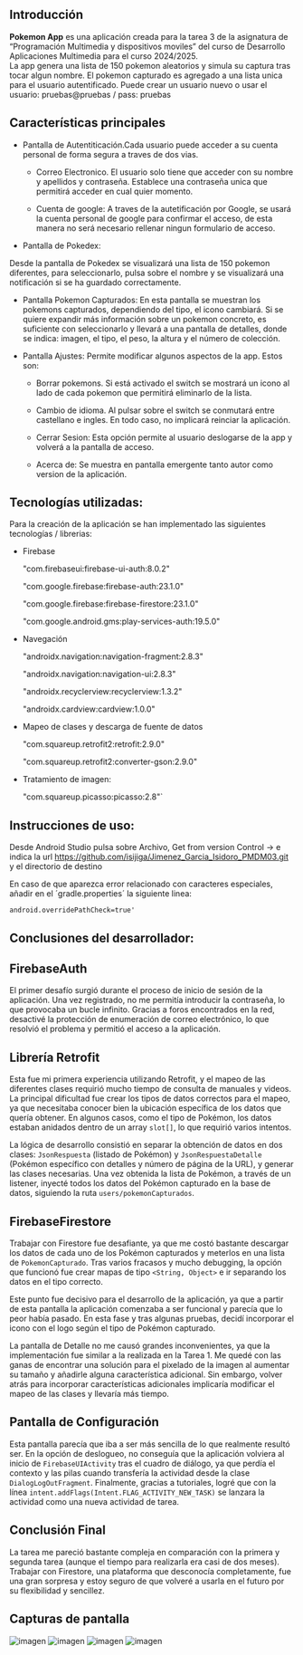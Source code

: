 ## Introducción

**Pokemon App** es una aplicación creada para la tarea 3 de la asignatura de “Programación Multimedia y dispositivos moviles” del curso de Desarrollo Aplicaciones Multimedia para el curso 2024/2025.  
	La app genera una lista de 150 pokemon aleatorios  y simula su captura tras tocar algun nombre. El pokemon capturado es agregado a una lista unica para el usuario autentificado. 
Puede crear un usuario nuevo o usar el usuario:
 pruebas@pruebas / pass: pruebas

 ## Características principales
 
- Pantalla de Autentiticación.Cada usuario puede acceder a su cuenta personal de forma segura a traves de dos vias.


  - Correo Electronico.  El usuario solo tiene que acceder con su nombre y apellidos y contraseña. Establece una contraseña unica que permitirá acceder en cual quier momento.

  
  - Cuenta de google: A traves de la autetificación por Google, se usará la cuenta personal de google para confirmar el acceso, de esta manera no será necesario rellenar ningun formulario de acceso.  	

  
- Pantalla de Pokedex:


 Desde la pantalla de Pokedex se visualizará una lista de 150 pokemon diferentes, para seleccionarlo, pulsa sobre el nombre y se visualizará una notificación si se ha guardado correctamente. 

 - Pantalla Pokemon Capturados:  En esta pantalla se muestran los pokemons capturados, dependiendo del tipo, el icono cambiará. Si se quiere expandir más información sobre un pokemon concreto, es suficiente con seleccionarlo y llevará a una pantalla de detalles, donde se indica: imagen,  el tipo, el peso, la altura y el número de colección. 

- Pantalla Ajustes:  Permite modificar algunos aspectos de la app. Estos son: 
 
  - Borrar pokemons. Si está activado el switch se mostrará un icono al lado de cada pokemon que permitirá eliminarlo de la lista.

 
  - Cambio de idioma. Al pulsar sobre el switch se conmutará entre castellano e ingles. En todo caso, no implicará reinciar la aplicación.


  - Cerrar Sesion: Esta opción permite al usuario deslogarse de la app y volverá a la pantalla de acceso. 


  - Acerca de: Se muestra en pantalla emergente tanto autor como version de la aplicación.
 
## Tecnologías utilizadas:
Para la creación de la aplicación se han implementado las siguientes tecnologías / librerias: 

- Firebase
 
    "com.firebaseui:firebase-ui-auth:8.0.2"


    "com.google.firebase:firebase-auth:23.1.0"


    "com.google.firebase:firebase-firestore:23.1.0"


    "com.google.android.gms:play-services-auth:19.5.0"


- Navegación

  
    "androidx.navigation:navigation-fragment:2.8.3"


    "androidx.navigation:navigation-ui:2.8.3"


    "androidx.recyclerview:recyclerview:1.3.2"


    "androidx.cardview:cardview:1.0.0"


- Mapeo de clases y descarga de fuente de datos 


    "com.squareup.retrofit2:retrofit:2.9.0"


    "com.squareup.retrofit2:converter-gson:2.9.0"


- Tratamiento de imagen:

  
    "com.squareup.picasso:picasso:2.8"`

## Instrucciones de uso:

Desde Android Studio pulsa sobre Archivo, Get from version Control → e indica la url https://github.com/isijiga/Jimenez_Garcia_Isidoro_PMDM03.git y el directorio de destino


En caso de que aparezca error relacionado con caracteres especiales, añadir en el ´gradle.properties´ la siguiente linea: 


`android.overridePathCheck=true'`

## Conclusiones del desarrollador: 

## FirebaseAuth

El primer desafío surgió durante el proceso de inicio de sesión de la aplicación. Una vez registrado, no me permitía introducir la contraseña, lo que provocaba un bucle infinito. Gracias a foros encontrados en la red, desactivé la protección de enumeración de correo electrónico, lo que resolvió el problema y permitió el acceso a la aplicación.

## Librería Retrofit

Esta fue mi primera experiencia utilizando Retrofit, y el mapeo de las diferentes clases requirió mucho tiempo de consulta de manuales y videos. La principal dificultad fue crear los tipos de datos correctos para el mapeo, ya que necesitaba conocer bien la ubicación específica de los datos que quería obtener. En algunos casos, como el tipo de Pokémon, los datos estaban anidados dentro de un array `slot[]`, lo que requirió varios intentos.

La lógica de desarrollo consistió en separar la obtención de datos en dos clases: `JsonRespuesta` (listado de Pokémon) y `JsonRespuestaDetalle` (Pokémon específico con detalles y número de página de la URL), y generar las clases necesarias. Una vez obtenida la lista de Pokémon, a través de un listener, inyecté todos los datos del Pokémon capturado en la base de datos, siguiendo la ruta `users/pokemonCapturados`.

## FirebaseFirestore

Trabajar con Firestore fue desafiante, ya que me costó bastante descargar los datos de cada uno de los Pokémon capturados y meterlos en una lista de `PokemonCapturado`. Tras varios fracasos y mucho debugging, la opción que funcionó fue crear mapas de tipo `<String, Object>` e ir separando los datos en el tipo correcto.

Este punto fue decisivo para el desarrollo de la aplicación, ya que a partir de esta pantalla la aplicación comenzaba a ser funcional y parecía que lo peor había pasado. En esta fase y tras algunas pruebas, decidí incorporar el icono con el logo según el tipo de Pokémon capturado.

La pantalla de Detalle no me causó grandes inconvenientes, ya que la implementación fue similar a la realizada en la Tarea 1. Me quedé con las ganas de encontrar una solución para el pixelado de la imagen al aumentar su tamaño y añadirle alguna característica adicional. Sin embargo, volver atrás para incorporar características adicionales implicaría modificar el mapeo de las clases y llevaría más tiempo.

## Pantalla de Configuración

Esta pantalla parecía que iba a ser más sencilla de lo que realmente resultó ser. En la opción de deslogueo, no conseguía que la aplicación volviera al inicio de `FirebaseUIActivity` tras el cuadro de diálogo, ya que perdía el contexto y las pilas cuando transfería la actividad desde la clase `DialogLogOutFragment`. Finalmente, gracias a tutoriales, logré que con la línea `intent.addFlags(Intent.FLAG_ACTIVITY_NEW_TASK)` se lanzara la actividad como una nueva actividad de tarea.

## Conclusión Final

La tarea me pareció bastante compleja en comparación con la primera y segunda tarea (aunque el tiempo para realizarla era casi de dos meses). Trabajar con Firestore, una plataforma que desconocía completamente, fue una gran sorpresa y estoy seguro de que volveré a usarla en el futuro por su flexibilidad y sencillez.
## Capturas de pantalla

![imagen](https://github.com/user-attachments/assets/43e31243-d698-4e98-a9a7-b73305952e4c)
![imagen](https://github.com/user-attachments/assets/d1be164e-6f6e-457b-b64b-dc7af60fcfbe)
![imagen](https://github.com/user-attachments/assets/38bc23cc-261c-4e09-bdb4-c9c8b23a1c87)
![imagen](https://github.com/user-attachments/assets/aeaaa7be-530d-4756-a8aa-107eeb3b6f7f)



  

 
